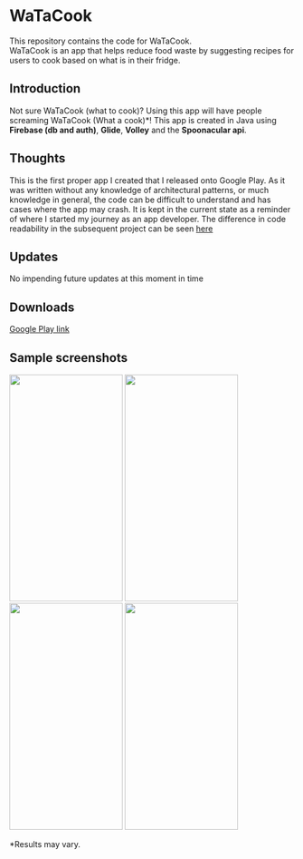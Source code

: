 # WaTaCook
This repository contains the code for WaTaCook. <br/>WaTaCook is an app that helps reduce food waste by suggesting recipes for users to cook based on what is in their fridge. 

## Introduction
Not sure WaTaCook (what to cook)? Using this app will have people screaming WaTaCook (What a cook)*! This app is created in Java using **Firebase (db and auth)**, **Glide**, **Volley** and the **Spoonacular api**.

## Thoughts
This is the first proper app I created that I released onto Google Play. 
As it was written without any knowledge of architectural patterns, or much knowledge in general, the code can be difficult to understand and has cases where the app may crash. 
It is kept in the current state as a reminder of where I started my journey as an app developer. 
The difference in code readability in the subsequent project can be seen [here](https://github.com/220284hk/YNews)

## Updates
No impending future updates at this moment in time

## Downloads
[Google Play link](https://play.google.com/store/apps/details?id=com.hyunkwak.watacook&hl=en)

## Sample screenshots
<p float="left">
  <img src="https://play-lh.googleusercontent.com/E1ZpReoaM5PEa1TwX3qF_-9y9J9CxcoQ5S3AUmI3i7lYEzGz-oo7uubL6rUmEkVb5eRK=w2560-h1329-rw" width="200" height="400" />
  <img src="https://play-lh.googleusercontent.com/ur3f4ohQ7_wxGn-Y8U_nrfNooL1fCdVOFr9_Knmdp1DN7YaFmxMsZuvnLsYxJ_Zdo7DK=w2560-h1329-rw" width="200" height="400"/>
  <img src="https://play-lh.googleusercontent.com/zr6ld_w4n5XtHHHJzPNQ4rp2tkaK3P5HDPhALprAMJl_QlYhxJlCCqKSsHeIk9d_onU=w2560-h1329-rw" width="200" height="400" />
  <img src="https://play-lh.googleusercontent.com/Jd6OyxOKIpecXGMb-Zp7KKuk-ISq7TpiP_GKNTU5PGlMDktKVEpJWLMtjdfSvW13bg=w720-h310-rw" width="200" height="400" />
</p>
*Results may vary.
